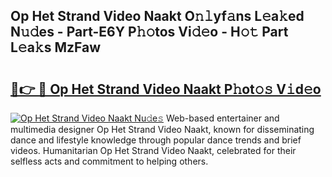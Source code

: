 ## Op Het Strand Video Naakt O𝚗𝚕yf𝚊ns L𝚎a𝚔ed N𝚞𝚍es - Part-E6Y P𝚑𝚘tos Vi𝚍𝚎o - H𝚘𝚝 Part L𝚎a𝚔s MzFaw

# <h2><a href="http://kf3h33l.oniu.top/?m=Op+Het+Strand+Video+Naakt">🔗👉 🔴 Op Het Strand Video Naakt P𝚑ot𝚘𝚜 V𝚒d𝚎o</a></h2>

[![Op Het Strand Video Naakt Nu𝚍e𝚜](https://i.imgur.com/0qMVB7G.gif)](http://kf3h33l.oniu.top/?m=Op+Het+Strand+Video+Naakt)
Web-based entertainer and multimedia designer Op Het Strand Video Naakt, known for disseminating dance and lifestyle knowledge through popular dance trends and brief videos. Humanitarian Op Het Strand Video Naakt, celebrated for their selfless acts and commitment to helping others.  
